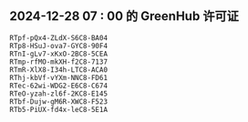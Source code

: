 ## 2024-12-28 07 : 00 的 GreenHub 许可证
```
RTpf-pQx4-ZLdX-S6C8-BA04
RTp8-HSuJ-ova7-GYC8-90F4
RTnI-gLv7-xKxO-2BC8-5CEA
RTmp-rfMO-mkXH-f2C8-7137
RTmR-XlX8-I34h-LTC8-ACA0
RThj-kbVf-vYXm-NNC8-FD61
RTec-62wi-WDG2-E6C8-C674
RTeO-yzah-zl6f-2KC8-E145
RTbf-Dujw-gM6R-XWC8-F523
RTb5-PiUX-fd4x-leC8-5E1A
```
